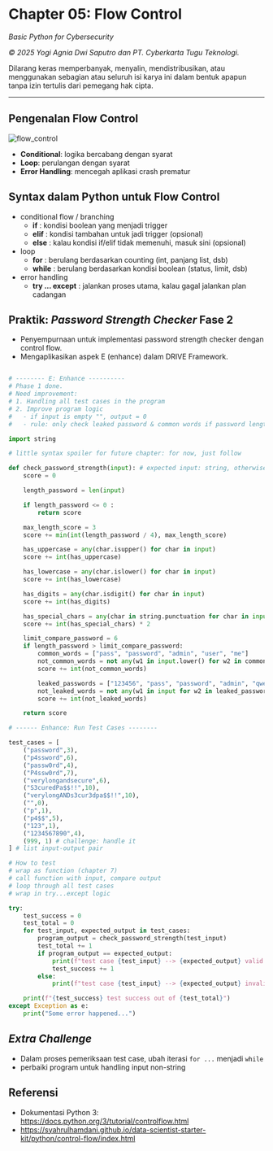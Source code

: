 # Chapter 05: Flow Control

*Basic Python for Cybersecurity*

*© 2025 Yogi Agnia Dwi Saputro dan PT. Cyberkarta Tugu Teknologi.*

Dilarang keras memperbanyak, menyalin, mendistribusikan, atau menggunakan sebagian atau seluruh isi karya ini dalam bentuk apapun tanpa izin tertulis dari pemegang hak cipta.

------------------------------------

## Pengenalan Flow Control

![flow_control](./flow_control.png)

- **Conditional**: logika bercabang dengan syarat
- **Loop**: perulangan dengan syarat
- **Error Handling**: mencegah aplikasi crash prematur

## Syntax dalam Python untuk Flow Control

- conditional flow / branching
  - **if** : kondisi boolean yang menjadi trigger
  - **elif** : kondisi tambahan untuk jadi trigger (opsional)
  - **else** : kalau kondisi if/elif tidak memenuhi, masuk sini (opsional)
- loop
  - **for** : berulang berdasarkan counting (int, panjang list, dsb)
  - **while** : berulang berdasarkan kondisi boolean (status, limit, dsb)
- error handling
  - **try ... except** : jalankan proses utama, kalau gagal jalankan plan cadangan

## Praktik: *Password Strength Checker* Fase 2

- Penyempurnaan untuk implementasi password strength checker dengan control flow.
- Mengaplikasikan aspek E (enhance) dalam DRIVE Framework. 

```python

# -------- E: Enhance ----------
# Phase 1 done.
# Need improvement:
# 1. Handling all test cases in the program
# 2. Improve program logic
#   - if input is empty "", output = 0
#   - rule: only check leaked password & common words if password length > 6
```

```python
import string

# little syntax spoiler for future chapter: for now, just follow

def check_password_strength(input): # expected input: string, otherwise error
    score = 0

    length_password = len(input)

    if length_password <= 0 :
        return score

    max_length_score = 3
    score += min(int(length_password / 4), max_length_score)

    has_uppercase = any(char.isupper() for char in input) 
    score += int(has_uppercase) 

    has_lowercase = any(char.islower() for char in input)
    score += int(has_lowercase)

    has_digits = any(char.isdigit() for char in input)
    score += int(has_digits)

    has_special_chars = any(char in string.punctuation for char in input)
    score += int(has_special_chars) * 2

    limit_compare_password = 6
    if length_password > limit_compare_password:
        common_words = ["pass", "password", "admin", "user", "me"]
        not_common_words = not any(w1 in input.lower() for w2 in common_words)
        score += int(not_common_words)

        leaked_passwords = ["123456", "pass", "password", "admin", "qwerty"]
        not_leaked_words = not any(w1 in input for w2 in leaked_passwords)
        score += int(not_leaked_words)

    return score
```

```python
# ------ Enhance: Run Test Cases --------

test_cases = [
    ("password",3),
    ("p4ssword",6),
    ("passw0rd",4),
    ("P4ssw0rd",7),
    ("verylongandsecure",6),
    ("S3curedPa$$!!",10),
    ("verylongANDs3cur3dpa$$!!",10),
    ("",0),
    ("p",1),
    ("p4$$",5),
    ("123",1),
    ("1234567890",4),
    (999, 1) # challenge: handle it
] # list input-output pair

# How to test
# wrap as function (chapter 7)
# call function with input, compare output
# loop through all test cases
# wrap in try...except logic

try:
    test_success = 0
    test_total = 0
    for test_input, expected_output in test_cases:
        program_output = check_password_strength(test_input)
        test_total += 1
        if program_output == expected_output:
            print(f"test case {test_input} --> {expected_output} valid.")
            test_success += 1
        else:
            print(f"test case {test_input} --> {expected_output} invalid.")

    print(f"{test_success} test success out of {test_total}")
except Exception as e:
    print("Some error happened...")
```

## *Extra Challenge*
- Dalam proses pemeriksaan test case, ubah iterasi `for ...` menjadi `while`
- perbaiki program untuk handling input non-string

## Referensi
- Dokumentasi Python 3: https://docs.python.org/3/tutorial/controlflow.html
- https://syahrulhamdani.github.io/data-scientist-starter-kit/python/control-flow/index.html